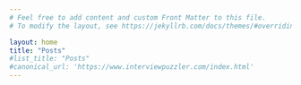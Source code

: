 ```yaml
---
# Feel free to add content and custom Front Matter to this file.
# To modify the layout, see https://jekyllrb.com/docs/themes/#overriding-theme-defaults

layout: home
title: "Posts"
#list_title: "Posts"
#canonical_url: 'https://www.interviewpuzzler.com/index.html'
---
```

